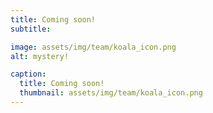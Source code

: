 ```yaml
---
title: Coming soon!
subtitle: 

image: assets/img/team/koala_icon.png
alt: mystery!

caption:
  title: Coming soon!
  thumbnail: assets/img/team/koala_icon.png
---
```


